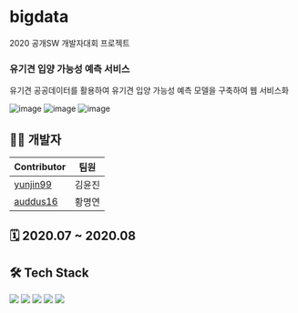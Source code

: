 # bigdata
2020 공개SW 개발자대회 프로젝트
### 유기견 입양 가능성 예측 서비스
유기견 공공데이터를 활용하여 유기견 입양 가능성 예측 모델을 구축하여 웹 서비스화

![image](https://user-images.githubusercontent.com/59945024/187604823-f68a9a7c-eb06-4fdb-a79b-f35eb42d1d9e.png)
![image](https://user-images.githubusercontent.com/59945024/187605098-f82b3551-abce-4f5a-bf8a-0ca534140776.png)
![image](https://user-images.githubusercontent.com/59945024/187605034-61477f72-8e03-4e5a-bb74-ffa11d64efc2.png)

## 👩‍💻 개발자

| Contributor | 팀원   |
| ------ | -------- |
| [yunjin99](https://github.com/yunjin99) | 김윤진 |
| [auddus16](https://github.com/auddus16) | 황명연 |

## 🗓️ 2020.07 ~ 2020.08

## 🛠️ Tech Stack
<img src="https://img.shields.io/badge/Python-3776AB?style=flat&logo=Python&logoColor=white"/> <img src="https://img.shields.io/badge/Jupyter-F37626?style=flat&logo=Jupyter&logoColor=white"/> <img src="https://img.shields.io/badge/Keras-D00000?style=flat&logo=Keras&logoColor=white"/> <img src="https://img.shields.io/badge/TensorFlow-FF6F00?style=flat&logo=TensorFlow&logoColor=white"/> <img src="https://img.shields.io/badge/pandas-150458?style=flat&logo=pandas&logoColor=white"/>
